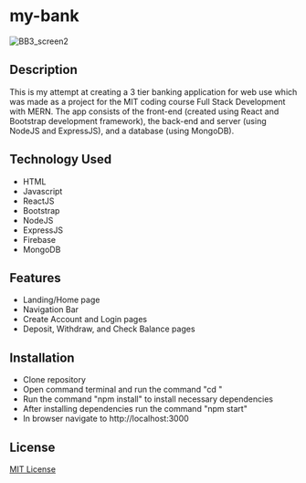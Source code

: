# my-bank
![BB3_screen2](https://github.com/breakdoogle/my-bank/assets/110855949/05b83418-2f37-4bd7-b932-36a6877b7ed6)

## Description
This is my attempt at creating a 3 tier banking application for web use which was made as a project for the MIT coding course Full Stack Development with MERN. The app consists of the front-end (created using React and Bootstrap development framework), the back-end and server (using NodeJS and ExpressJS), and a database (using MongoDB).

## Technology Used
- HTML
- Javascript
- ReactJS
- Bootstrap
- NodeJS
- ExpressJS
- Firebase
- MongoDB

## Features
- Landing/Home page
- Navigation Bar
- Create Account and Login pages
- Deposit, Withdraw, and Check Balance pages

## Installation
- Clone repository
- Open command terminal and run the command "cd <path-to-cloned-repository>"
- Run the command "npm install" to install necessary dependencies
- After installing dependencies run the command "npm start"
- In browser navigate to http://localhost:3000

## License
[MIT License](https://github.com/breakdoogle/my-bank/blob/main/LICENSE)
